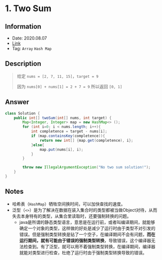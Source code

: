 # 1. Two Sum

## Information

- Date: 2020.08.07
- [Link](https://leetcode-cn.com/problems/two-sum/)
- Tag: `Array` `Hash Map`

## Description

> 给定 `nums = [2, 7, 11, 15]`，`target = 9`
>
> 因为 `nums[0] + nums[1] = 2 + 7 = 9`
> 所以返回 `[0, 1]`

## Answer

```java
class Solution {
    public int[] twoSum(int[] nums, int target) {
        Map<Integer, Integer> map = new HashMap<> ();
        for (int i=0; i < nums.length; i++){
            int completence = target - nums[i];
            if (map.containsKey(completence)){
                return new int[] {map.get(completence), i};
            }else{
                map.put(nums[i], i);
            }
        }

        throw new IllegalArgumentException("No two sum solution!");
    }
}
```

## Notes

- 哈希表（`HashMap`）牺牲空间换时间，可以加快查找的速度。
- 泛型（`<>`）是为了解决在数据在装入集合时的类型都被当做Object对待，从而失去本身特有的类型，从集合里读取时，还要强制转换的问题。
  - java是所谓的静态类型语言，意思是在运行前，或者叫编译期间，就能够确定一个对象的类型，这样做的好处是减少了运行时由于类型不对引发的错误。但是强制类型转换是钻了一个空子，在编译期间不会有问题，**而在运行期间，就有可能由于错误的强制类型转换**，导致错误，这个编译器无法检查到。有了泛型，就可以用不着强制类型转换，在编译期间，编译器就能对类型进行检查，杜绝了运行时由于强制类型转换导致的错误。